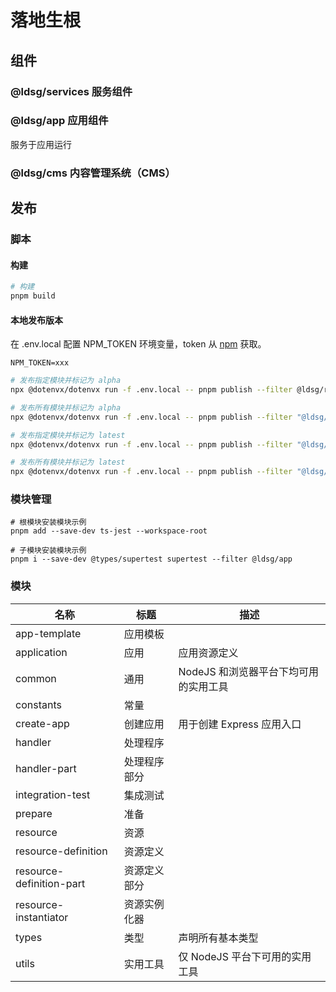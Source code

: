 # 落地生根

## 组件

### @ldsg/services 服务组件

### @ldsg/app 应用组件

服务于应用运行

### @ldsg/cms 内容管理系统（CMS）

## 发布

### 脚本

#### 构建

```sh
# 构建
pnpm build
```

#### 本地发布版本

在 .env.local 配置 NPM_TOKEN 环境变量，token 从 [npm](https://www.npmjs.com/settings/wanxger/tokens) 获取。

```env
NPM_TOKEN=xxx
```

```sh
# 发布指定模块并标记为 alpha
npx @dotenvx/dotenvx run -f .env.local -- pnpm publish --filter @ldsg/resource --tag alpha --no-git-checks

# 发布所有模块并标记为 alpha
npx @dotenvx/dotenvx run -f .env.local -- pnpm publish --filter "@ldsg/*" --tag alpha --no-git-checks

# 发布指定模块并标记为 latest
npx @dotenvx/dotenvx run -f .env.local -- pnpm publish --filter "@ldsg/resource" --tag latest --no-git-checks

# 发布所有模块并标记为 latest
npx @dotenvx/dotenvx run -f .env.local -- pnpm publish --filter "@ldsg/*" --tag latest --no-git-checks
```

### 模块管理

```
# 根模块安装模块示例
pnpm add --save-dev ts-jest --workspace-root

# 子模块安装模块示例
pnpm i --save-dev @types/supertest supertest --filter @ldsg/app
```

### 模块

| 名称                     | 标题         | 描述                                  |
| ------------------------ | ------------ | ------------------------------------- |
| app-template             | 应用模板     |
| application              | 应用         | 应用资源定义                          |
| common                   | 通用         | NodeJS 和浏览器平台下均可用的实用工具 |
| constants                | 常量         |
| create-app               | 创建应用     | 用于创建 Express 应用入口             |
| handler                  | 处理程序     |
| handler-part             | 处理程序部分 |
| integration-test         | 集成测试     |
| prepare                  | 准备         |
| resource                 | 资源         |
| resource-definition      | 资源定义     |
| resource-definition-part | 资源定义部分 |
| resource-instantiator    | 资源实例化器 |
| types                    | 类型         | 声明所有基本类型                      |
| utils                    | 实用工具     | 仅 NodeJS 平台下可用的实用工具        |
